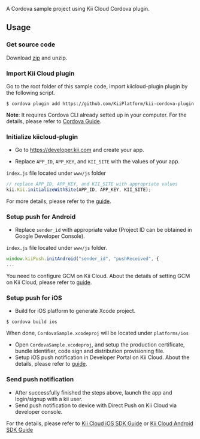 A Cordova sample project using Kii Cloud Cordova plugin.

## Usage

### Get source code

Download [zip](https://github.com/KiiPlatform/cordova-plugin-sample/archive/master.zip) and unzip.

### Import Kii Cloud plugin

Go to the root folder of this sample code, import kiicloud-plugin plugin by the following script.

```
$ cordova plugin add https://github.com/KiiPlatform/kii-cordova-plugin
```

**Note**: It requires Cordova CLI already setted up in your computer. For the details, please refer to [Cordova Guide](https://cordova.apache.org/docs/en/5.1.1/guide/cli/index.html).

### Initialize kiicloud-plugin
- Go to https://developer.kii.com and create your app.

- Replace `APP_ID`, `APP_KEY`, and `KII_SITE` with the values of your app.

`index.js` file located under `www/js` folder
```js
// replace APP_ID, APP_KEY, and KII_SITE with appropriate values
kii.Kii.initializeWithSite(APP_ID, APP_KEY, KII_SITE);
```
For more details, please refer to the [guide](http://docs.kii.com/en/guides/javascript/quickstart/).

### Setup push for Android

- Replace `sender_id` with appropriate value (Project ID can be obtained in Google Developer Console).

`index.js` file located under `www/js` folder.
```js
window.kiiPush.initAndroid("sender_id", "pushReceived", {
...
```
You need to configure GCM on Kii Cloud.
About the details of setting GCM on Kii Cloud, please refer to [guide](http://documentation.kii.com/en/samples/push-notifications/push-notifications-android/).

### Setup push for iOS
- Build for iOS platform to generate Xcode project.

```shell
$ cordova build ios
```

 When done, `CordovaSample.xcodeproj` will be located under `platforms/ios`
 
- Open `CordovaSample.xcodeproj`, and setup the production certificate, bundle identifier, code sign and distribution provisioning file.
- Setup iOS push notification in Developer Portal on Kii Cloud.
About the details, please refer to [guide](http://documentation.kii.com/en/samples/push-notifications/push-notifications-ios/).

### Send push notification

- After successfully finished the steps above, launch the app and login/signup with a kii user.
- Send push notification to device with Direct Push on Kii Cloud via developer console.

For the details, please refer to [Kii Cloud iOS SDK Guide](http://documentation.kii.com/en/guides/ios/managing-push-notification/direct-push/) or [Kii Cloud Android SDK Guide](http://documentation.kii.com/en/guides/android/managing-push-notification/direct-push/)
